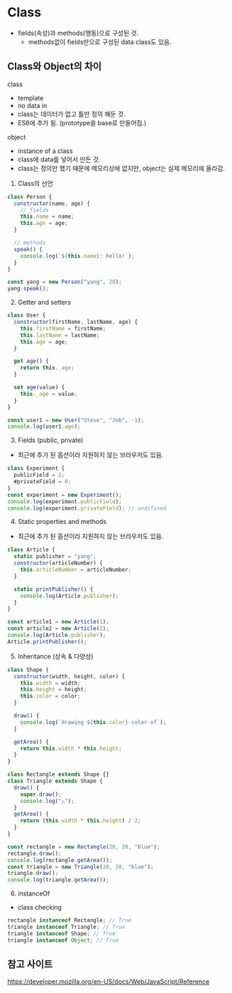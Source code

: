 # Class

- fields(속성)과 methods(행동)으로 구성된 것.
  - methods없이 fields만으로 구성된 data class도 있음.

## Class와 Object의 차이

class

- template
- no data in
- class는 데이터가 없고 틀만 정의 해둔 것.
- ES6에 추가 됨. (prototype을 base로 만들어짐.)

object

- instance of a class
- class에 data를 넣어서 만든 것.
- class는 정의만 했기 때문에 메모리상에 없지만, object는 실제 메모리에 올라감.

1. Class의 선언

```javascript
class Person {
  constructor(name, age) {
    // fields
    this.name = name;
    this.age = age;
  }

  // methods
  speak() {
    console.log(`${this.name}: hello!`);
  }
}

const yang = new Person("yang", 20);
yang.speak();
```

2. Getter and setters

```javascript
class User {
  constructor(firstName, lastName, age) {
    this.firstName = firstName;
    this.lastName = lastName;
    this.age = age;
  }

  get age() {
    return this._age;
  }

  set age(value) {
    this._age = value;
  }
}

const user1 = new User("Steve", "Job", -1);
console.log(user1.age);
```

3. Fields (public, private)

- 최근에 추가 된 옵션이라 지원하지 않는 브라우저도 있음.

```javascript
class Experiment {
  publicField = 2;
  #privateField = 0;
}
const experiment = new Experiment();
console.log(experiment.publicField);
console.log(experiment.privateField); // undifined
```

4. Static properties and methods

- 최근에 추가 된 옵션이라 지원하지 않는 브라우저도 있음.

```javascript
class Article {
  static publisher = "yang";
  constructor(articleNumber) {
    this.articleNumber = articleNumber;
  }

  static printPublisher() {
    console.log(Article.publisher);
  }
}

const article1 = new Article(1);
const article2 = new Article(2);
console.log(Article.publisher);
Article.printPublisher();
```

5. Inheritance (상속 & 다양성)

```javascript
class Shape {
  constructor(width, height, color) {
    this.width = width;
    this.height = height;
    this.color = color;
  }

  draw() {
    console.log(`drawing ${this.color} color of`);
  }

  getArea() {
    return this.width * this.height;
  }
}

class Rectangle extends Shape {}
class Triangle extends Shape {
  draw() {
    super.draw();
    console.log("△");
  }
  getArea() {
    return (this.width * this.height) / 2;
  }
}

const rectangle = new Rectangle(20, 20, "blue");
rectangle.draw();
console.log(rectangle.getArea());
const triangle = new Triangle(20, 20, "blue");
triangle.draw();
console.log(triangle.getArea());
```

6. instanceOf

- class checking

```javascript
rectangle instanceof Rectangle; // True
triangle instanceof Triangle; // True
triangle instanceof Shape; // True
triangle instanceof Object; // True
```

## 참고 사이트

https://developer.mozilla.org/en-US/docs/Web/JavaScript/Reference
